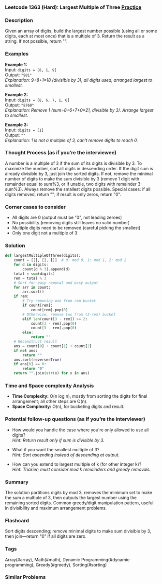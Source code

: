 ### Leetcode 1363 (Hard): Largest Multiple of Three [Practice](https://leetcode.com/problems/largest-multiple-of-three)

### Description  
Given an array of digits, build the largest number possible (using all or some digits, each at most once) that is a multiple of 3. Return the result as a string. If not possible, return "".

### Examples  

**Example 1:**  
Input: `digits = [8, 1, 9]`  
Output: `"981"`  
*Explanation: 9+8+1=18 (divisible by 3), all digits used, arranged largest to smallest.*

**Example 2:**  
Input: `digits = [8, 6, 7, 1, 0]`  
Output: `"8760"`  
*Explanation: Remove 1 (sum=8+6+7+0=21, divisible by 3). Arrange largest to smallest.*

**Example 3:**  
Input: `digits = [1]`  
Output: `""`  
*Explanation: 1 is not a multiple of 3, can't remove digits to reach 0.*

### Thought Process (as if you’re the interviewee)  
A number is a multiple of 3 if the sum of its digits is divisible by 3. To maximize the number, sort all digits in descending order. If the digit sum is already divisible by 3, just join the sorted digits. If not, remove the minimal number of digits to make the sum divisible by 3 (remove 1 digit with remainder equal to sum%3, or if unable, two digits with remainder 3-sum%3). Always remove the smallest digits possible. Special cases: if all digits removed, return ""; if result is only zeros, return "0".

### Corner cases to consider  
- All digits are 0 (output must be "0", not leading zeroes)
- No possibility (removing digits still leaves no valid number)
- Multiple digits need to be removed (careful picking the smallest)
- Only one digit not a multiple of 3

### Solution
```python
def largestMultipleOfThree(digits):
    count = [[], [], []]  # 0: mod 0, 1: mod 1, 2: mod 2
    for d in digits:
        count[d % 3].append(d)
    total = sum(digits)
    rem = total % 3
    # Sort for easy removal and easy output
    for arr in count:
        arr.sort()
    if rem:
        # Try removing one from rem bucket
        if count[rem]:
            count[rem].pop(0)
        # Otherwise, remove two from (3-rem) bucket
        elif len(count[3 - rem]) >= 2:
            count[3 - rem].pop(0)
            count[3 - rem].pop(0)
        else:
            return ""
    # Reconstruct result
    ans = count[0] + count[1] + count[2]
    if not ans:
        return ""
    ans.sort(reverse=True)
    if ans[0] == 0:
        return "0"
    return "".join(str(x) for x in ans)
```

### Time and Space complexity Analysis  
- **Time Complexity:** O(n log n), mostly from sorting the digits for final arrangement; all other steps are O(n).
- **Space Complexity:** O(n), for bucketing digits and result.

### Potential follow-up questions (as if you’re the interviewer)  

- How would you handle the case where you're only allowed to use all digits?  
  *Hint: Return result only if sum is divisible by 3.*

- What if you want the smallest multiple of 3?  
  *Hint: Sort ascending instead of descending at output.*

- How can you extend to largest multiple of k (for other integer k)?  
  *Hint: Trickier; must consider mod k remainders and greedy removals.*

### Summary
The solution partitions digits by mod 3, removes the minimum set to make the sum a multiple of 3, then outputs the largest number using the remaining sorted digits. Common greedy/digit manipulation pattern, useful in divisibility and maximum arrangement problems.


### Flashcard
Sort digits descending; remove minimal digits to make sum divisible by 3, then join—return "0" if all digits are zero.

### Tags
Array(#array), Math(#math), Dynamic Programming(#dynamic-programming), Greedy(#greedy), Sorting(#sorting)

### Similar Problems
